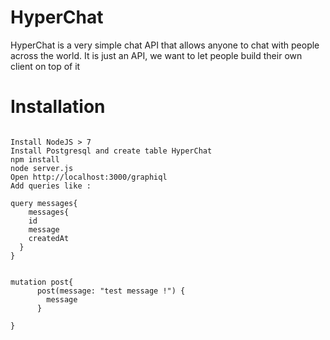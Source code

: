 # HyperChat
HyperChat is a very simple chat API that allows anyone to chat with people across the world. It is just an API, we want to let people build their own client on top of it


# Installation

```

Install NodeJS > 7
Install Postgresql and create table HyperChat
npm install
node server.js
Open http://localhost:3000/graphiql
Add queries like :

query messages{
	messages{
    id
    message
    createdAt
  }
}


mutation post{
      post(message: "test message !") {
        message
      }

}


```
